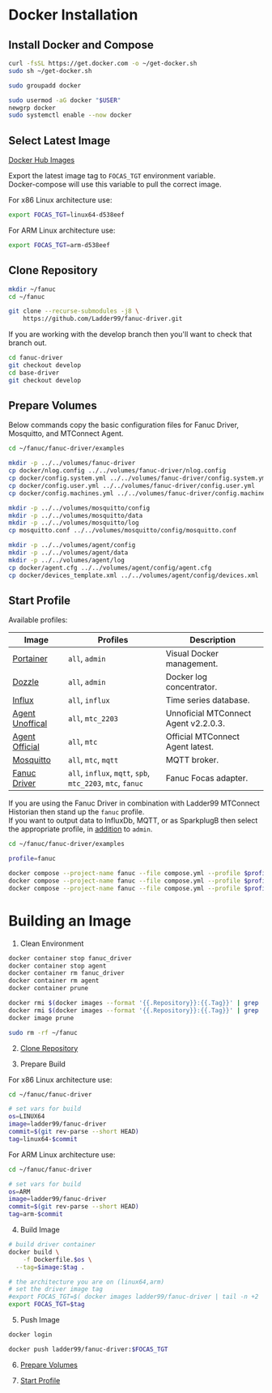 <!-- ---
title: Docker Installation
description: 
published: true
date: 2022-09-23T02:12:10.506Z
tags: 
editor: markdown
dateCreated: 2022-09-23T01:58:36.483Z
---
 -->

# Docker Installation

## Install Docker and Compose

```bash
curl -fsSL https://get.docker.com -o ~/get-docker.sh
sudo sh ~/get-docker.sh

sudo groupadd docker

sudo usermod -aG docker "$USER"
newgrp docker
sudo systemctl enable --now docker
```

## Select Latest Image

[Docker Hub Images](https://hub.docker.com/r/ladder99/fanuc-driver/tags)

Export the latest image tag to `FOCAS_TGT` environment variable.    
Docker-compose will use this variable to pull the correct image.

For x86 Linux architecture use:

```bash
export FOCAS_TGT=linux64-d538eef
```

For ARM Linux architecture use:

```bash
export FOCAS_TGT=arm-d538eef
```

## Clone Repository

```bash
mkdir ~/fanuc
cd ~/fanuc

git clone --recurse-submodules -j8 \
	https://github.com/Ladder99/fanuc-driver.git
```

If you are working with the develop branch then you'll want to check that branch out.

```bash
cd fanuc-driver
git checkout develop
cd base-driver
git checkout develop
```

## Prepare Volumes

Below commands copy the basic configuration files for Fanuc Driver, Mosquitto, and MTConnect Agent.

```bash
cd ~/fanuc/fanuc-driver/examples

mkdir -p ../../volumes/fanuc-driver
cp docker/nlog.config ../../volumes/fanuc-driver/nlog.config
cp docker/config.system.yml ../../volumes/fanuc-driver/config.system.yml
cp docker/config.user.yml ../../volumes/fanuc-driver/config.user.yml
cp docker/config.machines.yml ../../volumes/fanuc-driver/config.machines.yml

mkdir -p ../../volumes/mosquitto/config
mkdir -p ../../volumes/mosquitto/data
mkdir -p ../../volumes/mosquitto/log
cp mosquitto.conf ../../volumes/mosquitto/config/mosquitto.conf

mkdir -p ../../volumes/agent/config
mkdir -p ../../volumes/agent/data
mkdir -p ../../volumes/agent/log
cp docker/agent.cfg ../../volumes/agent/config/agent.cfg
cp docker/devices_template.xml ../../volumes/agent/config/devices.xml
```

## Start Profile

Available profiles:  

| Image | Profiles | Description |
| --- | --- | --- |
| [Portainer](https://hub.docker.com/r/portainer/portainer-ce) | `all`, `admin` | Visual Docker management. |
| [Dozzle](https://hub.docker.com/r/amir20/dozzle/) | `all`, `admin` | Docker log concentrator. |
| [Influx](https://hub.docker.com/_/influxdb) | `all`, `influx` | Time series database. |
| [Agent Unoffical](https://hub.docker.com/r/ladder99/agent) | `all`, `mtc_2203` | Unnoficial MTConnect Agent v2.2.0.3. |
| [Agent Official](https://hub.docker.com/r/mtconnect/agent) | `all`, `mtc` | Official MTConnect Agent latest. |
| [Mosquitto](https://hub.docker.com/_/eclipse-mosquitto) | `all`, `mtc`, `mqtt` | MQTT broker. |
| [Fanuc Driver](https://hub.docker.com/r/ladder99/fanuc-driver) | `all`, `influx`, `mqtt`, `spb`, `mtc_2203`, `mtc`, `fanuc` | Fanuc Focas adapter. |

If you are using the Fanuc Driver in combination with Ladder99 MTConnect Historian then stand up the `fanuc` profile.  
If you want to output data to InfluxDb, MQTT, or as SparkplugB then select the appropriate profile, in [addition](https://docs.docker.com/compose/profiles/#start-multiple-profiles) to `admin`.

```bash
cd ~/fanuc/fanuc-driver/examples

profile=fanuc

docker compose --project-name fanuc --file compose.yml --profile $profile --verbose pull
docker compose --project-name fanuc --file compose.yml --profile $profile --verbose create
docker compose --project-name fanuc --file compose.yml --profile $profile --verbose start
```

# Building an Image

1. Clean Environment

```bash
docker container stop fanuc_driver
docker container stop agent
docker container rm fanuc_driver
docker container rm agent
docker container prune
```

```bash
docker rmi $(docker images --format '{{.Repository}}:{{.Tag}}' | grep 'ladder99/fanuc-driver')
docker rmi $(docker images --format '{{.Repository}}:{{.Tag}}' | grep 'ladder99/agent')
docker image prune
```

```bash
sudo rm -rf ~/fanuc
```

2. [Clone Repository](#clone-repository)


3. Prepare Build

For x86 Linux architecture use:

```bash
cd ~/fanuc/fanuc-driver

# set vars for build
os=LINUX64
image=ladder99/fanuc-driver
commit=$(git rev-parse --short HEAD)
tag=linux64-$commit
```

For ARM Linux architecture use:

```bash
cd ~/fanuc/fanuc-driver

# set vars for build
os=ARM
image=ladder99/fanuc-driver
commit=$(git rev-parse --short HEAD)
tag=arm-$commit
```

4. Build Image

```bash
# build driver container
docker build \
	-f Dockerfile.$os \
  --tag=$image:$tag .

# the architecture you are on (linux64,arm)
# set the driver image tag
#export FOCAS_TGT=$( docker images ladder99/fanuc-driver | tail -n +2 | awk 'NR==1{print $1":"$2}' )
export FOCAS_TGT=$tag
```

5. Push Image

```bash
docker login

docker push ladder99/fanuc-driver:$FOCAS_TGT
```

6. [Prepare Volumes](#prepare-volumes) 

7. [Start Profile](#start-profile)

